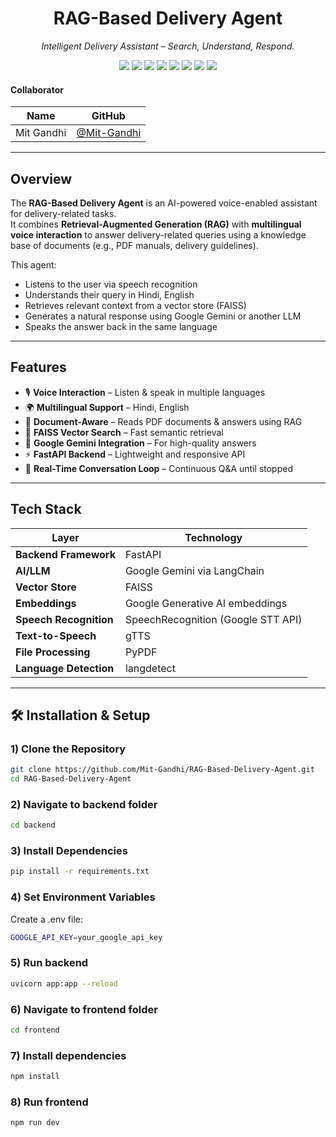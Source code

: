 <h1 align="center">RAG-Based Delivery Agent</h1>

<p align="center">
  <em>Intelligent Delivery Assistant – Search, Understand, Respond.</em>
</p>

<p align="center">
  <img src="https://img.shields.io/badge/Python-3.10+-blue?style=for-the-badge&logo=python&logoColor=white" />
  <img src="https://img.shields.io/badge/FastAPI-%23009688?style=for-the-badge&logo=fastapi&logoColor=white" />
  <img src="https://img.shields.io/badge/LangChain-%23F7DF1E?style=for-the-badge&logo=chainlink&logoColor=black" />
  <img src="https://img.shields.io/badge/FAISS-%2300BFFF?style=for-the-badge&logo=facebook&logoColor=white" />
  <img src="https://img.shields.io/badge/Google%20Gemini-%234285F4?style=for-the-badge&logo=google&logoColor=white" />
  <img src="https://img.shields.io/badge/React.js-%2361DAFB?style=for-the-badge&logo=react&logoColor=black" />
  <img src="https://img.shields.io/badge/Vite-%23646CFF?style=for-the-badge&logo=vite&logoColor=white" />
  <img src="https://img.shields.io/badge/TailwindCSS-%2306B6D4?style=for-the-badge&logo=tailwind-css&logoColor=white" />
</p>

#### Collaborator

| Name | GitHub |
|------|--------|
| Mit Gandhi | [@Mit-Gandhi](https://github.com/Mit-Gandhi) |

---

## Overview

The **RAG-Based Delivery Agent** is an AI-powered voice-enabled assistant for delivery-related tasks.  
It combines **Retrieval-Augmented Generation (RAG)** with **multilingual voice interaction** to answer delivery-related queries using a knowledge base of documents (e.g., PDF manuals, delivery guidelines).

This agent:
- Listens to the user via speech recognition  
- Understands their query in Hindi, English
- Retrieves relevant context from a vector store (FAISS)  
- Generates a natural response using Google Gemini or another LLM  
- Speaks the answer back in the same language

---

## Features

- 🎙 **Voice Interaction** – Listen & speak in multiple languages
- 🌍 **Multilingual Support** – Hindi, English
- 📄 **Document-Aware** – Reads PDF documents & answers using RAG
- 🧠 **FAISS Vector Search** – Fast semantic retrieval
- 🤖 **Google Gemini Integration** – For high-quality answers
- ⚡ **FastAPI Backend** – Lightweight and responsive API
- 🔄 **Real-Time Conversation Loop** – Continuous Q&A until stopped

---

## Tech Stack

| Layer | Technology |
|-------|------------|
| **Backend Framework** | FastAPI |
| **AI/LLM** | Google Gemini via LangChain |
| **Vector Store** | FAISS |
| **Embeddings** | Google Generative AI embeddings |
| **Speech Recognition** | SpeechRecognition (Google STT API) |
| **Text-to-Speech** | gTTS |
| **File Processing** | PyPDF |
| **Language Detection** | langdetect |

---

## 🛠 Installation & Setup

### 1) Clone the Repository

```bash
git clone https://github.com/Mit-Gandhi/RAG-Based-Delivery-Agent.git
cd RAG-Based-Delivery-Agent
```
### 2) Navigate to backend folder

```bash
cd backend
```

### 3) Install Dependencies

```bash
pip install -r requirements.txt
```

### 4) Set Environment Variables
Create a .env file:

```bash
GOOGLE_API_KEY=your_google_api_key
```

### 5) Run backend

```bash
uvicorn app:app --reload
```

### 6) Navigate to frontend folder

```bash
cd frontend
```

### 7) Install dependencies

```bash
npm install
```

### 8) Run frontend

```bash
npm run dev
```
